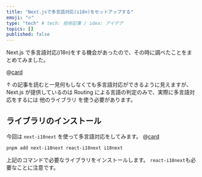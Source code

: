 ```yaml
---
title: "Next.jsで多言語対応(i18n)をセットアップする"
emoji: "🔥"
type: "tech" # tech: 技術記事 / idea: アイデア
topics: []
published: false
---
```


Next.js で多言語対応(i18n)をする機会があったので、その時に調べたことをまとめてみました。

@[card](https://nextjs.org/docs/advanced-features/i18n-routing)

↑ の記事を読むと一見何もしなくても多言語対応ができるように見えますが、Next.js が提供しているのは Routing による言語の判定のみで、実際に多言語対応をするには 他のライブラリ を使う必要があります。

## ライブラリのインストール

今回は `next-i18next` を使って多言語対応をしてみます。
@[card](https://github.com/i18next/next-i18next)

```:bash
pnpm add next-i18next react-i18next i18next
```

上記のコマンドで必要なライブラリをインストールします。
`react-i18next`も必要なことに注意です。

##
